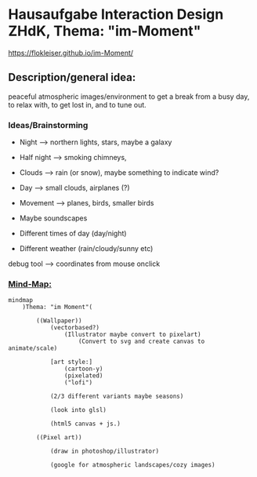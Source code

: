# Hausaufgabe Interaction Design ZHdK, Thema: "im-Moment"

https://flokleiser.github.io/im-Moment/

## Description/general idea:

peaceful atmospheric images/environment to get a break from a busy day, to relax with, to get lost in, and to tune out. 

### Ideas/Brainstorming
- Night --> northern lights, stars, maybe a galaxy
- Half night --> smoking chimneys, 
- Clouds --> rain (or snow), maybe something to indicate wind?
- Day --> small clouds, airplanes (?)
- Movement --> planes, birds, smaller birds

- Maybe soundscapes
- Different times of day (day/night)
- Different weather (rain/cloudy/sunny etc)

debug tool --> coordinates from mouse onclick

### <ins>Mind-Map:</ins>

```mermaid
mindmap
    )Thema: "im Moment"(

        ((Wallpaper))
            (vectorbased?)
                (Illustrator maybe convert to pixelart)
                    (Convert to svg and create canvas to animate/scale)

            [art style:] 
                (cartoon-y)
                (pixelated)
                ("lofi")

            (2/3 different variants maybe seasons)

            (look into glsl)

            (html5 canvas + js.)

        ((Pixel art))

            (draw in photoshop/illustrator)

            (google for atmospheric landscapes/cozy images)


```